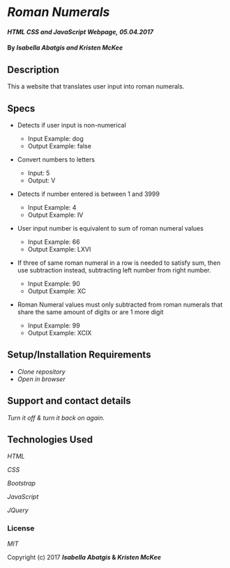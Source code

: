 # _Roman Numerals_

#### _HTML CSS and JavaScript Webpage,_ _05.04.2017_

#### By _**Isabella Abatgis and Kristen McKee**_

## Description

This a website that translates user input into roman numerals.

## Specs

- Detects if user input is non-numerical
  - Input Example: dog
  - Output Example: false

- Convert numbers to letters
  - Input: 5
  - Output: V

- Detects if number entered is between 1 and 3999
  - Input Example: 4
  - Output Example: IV

- User input number is equivalent to sum of roman numeral values
  - Input Example: 66
  - Output Example: LXVI

- If three of same roman numeral in a row is needed to satisfy sum, then use subtraction instead, subtracting left number from right number.
  - Input Example: 90
  - Output Example: XC

- Roman Numeral values must only subtracted from roman numerals that share the same amount of digits or are 1 more digit
  - Input Example: 99
  - Output Example: XCIX

## Setup/Installation Requirements

* _Clone repository_
* _Open in browser_

## Support and contact details

_Turn it off & turn it back on again._

## Technologies Used

_HTML_

_CSS_

_Bootstrap_

_JavaScript_

_JQuery_

### License

*MIT*

Copyright (c) 2017 **_Isabella Abatgis_ & _Kristen McKee_**
